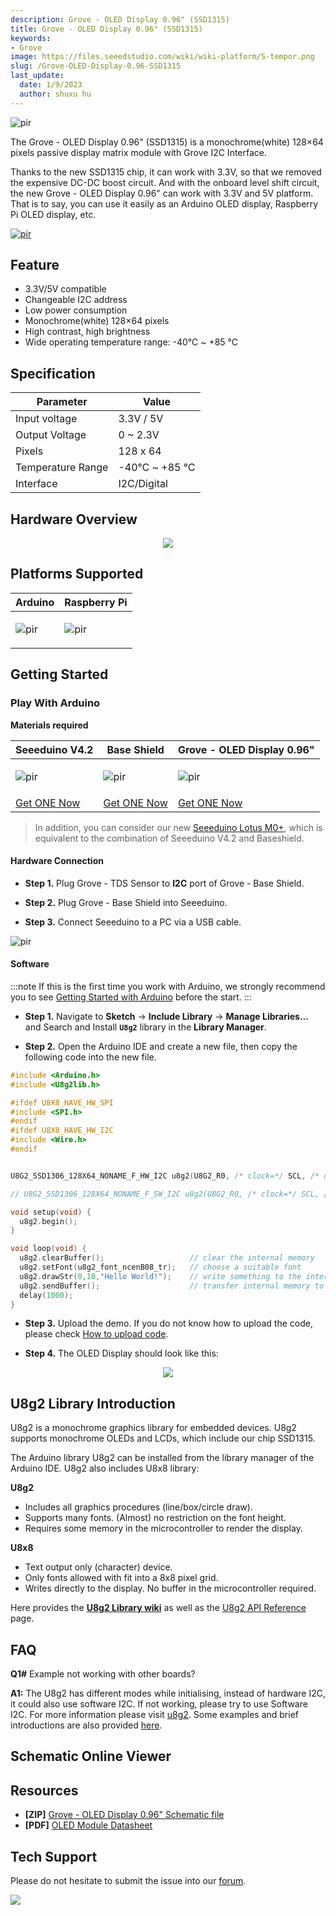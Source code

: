 ```yaml
---
description: Grove - OLED Display 0.96" (SSD1315)
title: Grove - OLED Display 0.96" (SSD1315)
keywords:
- Grove
image: https://files.seeedstudio.com/wiki/wiki-platform/S-tempor.png
slug: /Grove-OLED-Display-0.96-SSD1315
last_update:
  date: 1/9/2023
  author: shuxu hu
---
```



<!-- ![](https://files.seeedstudio.com/wiki/Grove-OLED-Display-0.96-SSD1315-/img/Grove-OLED-Displey-0.96-SSD1315-wiki.jpg) -->
  <p style={{textAlign: 'center'}}><img src="https://files.seeedstudio.com/wiki/Grove-OLED-Display-0.96-SSD1315-/img/Grove-OLED-Displey-0.96-SSD1315-wiki.jpg" alt="pir" width={600} height="auto" /></p>

The Grove - OLED Display 0.96" (SSD1315) is a monochrome(white) 128×64 pixels passive display matrix module with Grove I2C Interface.

Thanks to the new SSD1315 chip, it can work with 3.3V, so that we removed the expensive DC-DC boost circuit. And with the onboard level shift circuit, the new Grove - OLED Display 0.96" can work with 3.3V and 5V platform. That is to say, you can use it easily as an Arduino OLED display, Raspberry Pi OLED display, etc.

<!-- <p style=":center"><a href="https://www.seeedstudio.com/Grove-OLED-Display-0-96-SSD1315-p-4294.html" target="_blank"><img src="https://files.seeedstudio.com/wiki/Seeed-WiKi/docs/images/300px-Get_One_Now_Banner-ragular.png" /></a></p> -->
[<p><img src="https://files.seeedstudio.com/wiki/common/Get_One_Now_Banner.png" alt="pir" width={600} height="auto" /></p>](https://www.seeedstudio.com/Grove-OLED-Display-0-96-SSD1315-p-4294.html)
## Feature

- 3.3V/5V compatible
- Changeable I2C address
- Low power consumption
- Monochrome(white) 128×64 pixels
- High contrast, high brightness
- Wide operating temperature range: -40℃ ~ +85 ℃


## Specification

|Parameter|Value|
|---|---|
|Input voltage|3.3V / 5V|
|Output Voltage| 0 ~ 2.3V |
|Pixels|128 x 64|
|Temperature Range|-40℃ ~ +85 ℃|
|Interface|I2C/Digital|

## Hardware Overview

<div align="center">
  <figure>
    <p style={{}}><a href="https://files.seeedstudio.com/wiki/Grove-OLED-Display-0.96-SSD1315-/img/Grove-OLED-Displey-0.96-SSD1315-pin.jpgg" target="_blank"><img src="https://files.seeedstudio.com/wiki/Grove-OLED-Display-0.96-SSD1315-/img/Grove-OLED-Displey-0.96-SSD1315-pin.jpg" /></a></p>
  </figure>
</div>



## Platforms Supported

<!-- | Arduino                                                                                             | Raspberry Pi                                                                                             |                                                                                                 |                                                                                                          |                                                                                                    |
|-----------------------------------------------------------------------------------------------------|----------------------------------------------------------------------------------------------------------|-------------------------------------------------------------------------------------------------|---------------------------------------------------------------------------------------------------|----------------------------------------------------------------------------------------------------|
| ![](https://files.seeedstudio.com/wiki/wiki_english/docs/images/arduino_logo.jpg) | ![](https://files.seeedstudio.com/wiki/wiki_english/docs/images/raspberry_pi_logo_n.jpg) | ![](https://files.seeedstudio.com/wiki/wiki_english/docs/images/bbg_logo_n.jpg) | ![](https://files.seeedstudio.com/wiki/wiki_english/docs/images/wio_logo_n.jpg) | ![](https://files.seeedstudio.com/wiki/wiki_english/docs/images/linkit_logo_n.jpg) | -->
|Arduino|Raspberry Pi|
|---|---|
|<p><img src="https://files.seeedstudio.com/wiki/wiki_english/docs/images/arduino_logo.jpg" alt="pir" width={200} height="auto" /></p>|<p><img src="https://files.seeedstudio.com/wiki/wiki_english/docs/images/raspberry_pi_logo_n.jpg" alt="pir" width={200} height="auto" /></p>|

## Getting Started

### Play With Arduino


**Materials required**


| Seeeduino V4.2 | Base Shield | Grove - OLED Display 0.96"|
|--------------|-------------|-----------------|
|<p><img src="https://files.seeedstudio.com/wiki/wiki_english/docs/images/seeeduino_v4.2.jpg" alt="pir" width={600} height="auto" /></p>|<p><img src="https://files.seeedstudio.com/wiki/wiki_english/docs/images/base_shield.jpg" alt="pir" width={600} height="auto" /></p>|<p><img src="https://files.seeedstudio.com/wiki/Grove-OLED-Display-0.96-SSD1315-/img/Grove-OLED-Displey-0.96-SSD1315-thumbnail.jpg" alt="pir" width={600} height="auto" /></p>
|[Get ONE Now](https://www.seeedstudio.com/Seeeduino-V4.2-p-2517.html)|[Get ONE Now](https://www.seeedstudio.com/Base-Shield-V2-p-1378.html)|[Get ONE Now](https://www.seeedstudio.com/Grove-OLED-Display-0-96-SSD1315-p-4294.html)|

>In addition, you can consider our new [Seeeduino Lotus M0+](https://www.seeedstudio.com/Seeeduino-Lotus-Cortex-M0-p-2896.html), which is equivalent to the combination of Seeeduino V4.2 and Baseshield.

#### Hardware Connection

- **Step 1.** Plug Grove - TDS Sensor to **I2C** port of Grove - Base Shield.

- **Step 2.** Plug Grove - Base Shield into Seeeduino.

- **Step 3.** Connect Seeeduino to a PC via a USB cable.

<!-- ![](https://files.seeedstudio.com/wiki/Grove-OLED-Display-0.96-SSD1315-/img/connection.png) -->
  <p style={{textAlign: 'center'}}><img src="https://files.seeedstudio.com/wiki/Grove-OLED-Display-0.96-SSD1315-/img/connection.png" alt="pir" width={600} height="auto" /></p>

#### Software

:::note
        If this is the first time you work with Arduino, we strongly recommend you to see [Getting Started with Arduino](https://wiki.seeedstudio.com/Getting_Started_with_Arduino/) before the start.
:::

- **Step 1.**  Navigate to **Sketch** -> **Include Library** -> **Manage Libraries...** and Search and Install **`U8g2`** library in the **Library Manager**.

- **Step 2.**  Open the Arduino IDE and create a new file, then copy the following code into the new file.

```C++
#include <Arduino.h>
#include <U8g2lib.h>

#ifdef U8X8_HAVE_HW_SPI
#include <SPI.h>
#endif
#ifdef U8X8_HAVE_HW_I2C
#include <Wire.h>
#endif


U8G2_SSD1306_128X64_NONAME_F_HW_I2C u8g2(U8G2_R0, /* clock=*/ SCL, /* data=*/ SDA, /* reset=*/ U8X8_PIN_NONE);  // High speed I2C

// U8G2_SSD1306_128X64_NONAME_F_SW_I2C u8g2(U8G2_R0, /* clock=*/ SCL, /* data=*/ SDA, /* reset=*/ U8X8_PIN_NONE);    //Low spped I2C

void setup(void) {
  u8g2.begin();
}

void loop(void) {
  u8g2.clearBuffer();					// clear the internal memory
  u8g2.setFont(u8g2_font_ncenB08_tr);	// choose a suitable font
  u8g2.drawStr(0,10,"Hello World!");	// write something to the internal memory
  u8g2.sendBuffer();					// transfer internal memory to the display
  delay(1000);  
}
```

- **Step 3.** Upload the demo. If you do not know how to upload the code, please check [How to upload code](https://wiki.seeedstudio.com/Upload_Code/).

- **Step 4.** The OLED Display should look like this:

<div align="center"><img src="https://files.seeedstudio.com/wiki/Grove-OLED-Display-0.96-SSD1315-/img/result.png" /></div>


## U8g2 Library Introduction

U8g2 is a monochrome graphics library for embedded devices. U8g2 supports monochrome OLEDs and LCDs, which include our chip SSD1315.

The Arduino library U8g2 can be installed from the library manager of the Arduino IDE. U8g2 also includes U8x8 library:

**U8g2**

- Includes all graphics procedures (line/box/circle draw).
- Supports many fonts. (Almost) no restriction on the font height.
- Requires some memory in the microcontroller to render the display.

**U8x8**

- Text output only (character) device.
- Only fonts allowed with fit into a 8x8 pixel grid.
- Writes directly to the display. No buffer in the microcontroller required.

Here provides the [**U8g2 Library wiki**](https://github.com/olikraus/u8g2/wiki) as well as the [U8g2 API Reference](https://github.com/olikraus/u8g2/wiki/u8g2reference) page.

## FAQ

**Q1#** Example not working with other boards?

**A1:** The U8g2 has different modes while initialising, instead of hardware I2C, it could also use software I2C. If not working, please try to use Software I2C. For more information please visit [u8g2](https://github.com/olikraus/U8g2_Arduino). Some examples and brief introductions are also provided [here](https://github.com/Seeed-Studio/Seeed_Learning_Space/tree/master/Grove%20-%20OLED%20Display%200.96''(SSD1315)V1.0).

## Schematic Online Viewer


<div className="altium-ecad-viewer" data-project-src="https://files.seeedstudio.com/wiki/Grove-OLED-Display-0.96-SSD1315-/res/Grove%20-%20OLED%20Display%200.96%20(SSD1315)_v1.0.zip" style={{borderRadius: '0px 0px 4px 4px', height: 500, borderStyle: 'solid', borderWidth: 1, borderColor: 'rgb(241, 241, 241)', overflow: 'hidden', maxWidth: 1280, maxHeight: 700, boxSizing: 'border-box'}}>
</div>


## Resources

- **[ZIP]** [Grove - OLED Display 0.96" Schematic file](https://files.seeedstudio.com/wiki/Grove-OLED-Display-0.96-SSD1315-/res/Grove%20-%20OLED%20Display%200.96%20(SSD1315)_v1.0.zip)
- **[PDF]** [OLED Module Datasheet](https://files.seeedstudio.com/wiki/Grove-OLED-Display-0.96-SSD1315-/res/OEL%20Display%20Module.pdf)

## Tech Support
Please do not hesitate to submit the issue into our [forum](https://forum.seeedstudio.com/).
<br />
<p style={{textAlign: 'center'}}><a href="https://www.seeedstudio.com/act-4.html?utm_source=wiki&utm_medium=wikibanner&utm_campaign=newproducts" target="_blank"><img src="https://files.seeedstudio.com/wiki/Wiki_Banner/new_product.jpg" /></a></p>